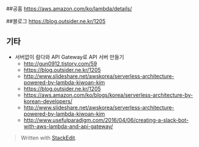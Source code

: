 ##공홈
https://aws.amazon.com/ko/lambda/details/


##블로그
https://blog.outsider.ne.kr/1205

## 기타		
- 서버없이 람다와 API Gateway로 API 서버 만들기
	- http://gun0912.tistory.com/59		
	- https://blog.outsider.ne.kr/1205			
	- http://www.slideshare.net/awskorea/serverless-architecture-powered-by-lambda-kiwoan-kim		
	- https://blog.outsider.ne.kr/1205		
	- https://aws.amazon.com/ko/blogs/korea/serverless-architecture-by-korean-developers/
	- http://www.slideshare.net/awskorea/serverless-architecture-powered-by-lambda-kiwoan-kim
	- http://www.usefulparadigm.com/2016/04/06/creating-a-slack-bot-with-aws-lambda-and-api-gateway/




> Written with [StackEdit](https://stackedit.io/).